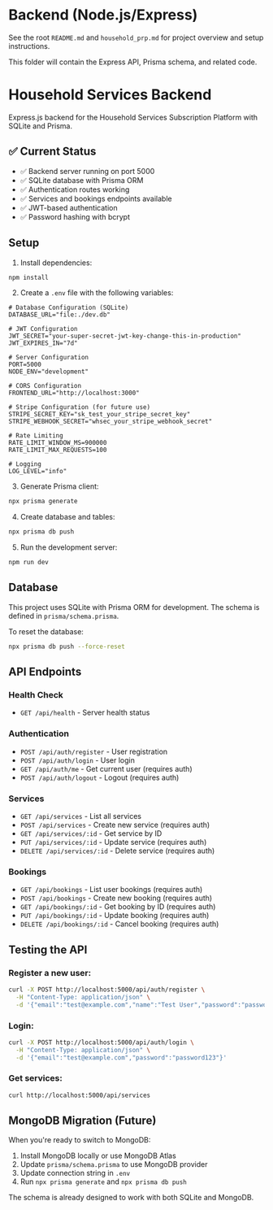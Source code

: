 # Backend (Node.js/Express)

See the root `README.md` and `household_prp.md` for project overview and setup instructions.

This folder will contain the Express API, Prisma schema, and related code.

# Household Services Backend

Express.js backend for the Household Services Subscription Platform with SQLite and Prisma.

## ✅ Current Status

- ✅ Backend server running on port 5000
- ✅ SQLite database with Prisma ORM
- ✅ Authentication routes working
- ✅ Services and bookings endpoints available
- ✅ JWT-based authentication
- ✅ Password hashing with bcrypt

## Setup

1. Install dependencies:
```bash
npm install
```

2. Create a `.env` file with the following variables:
```env
# Database Configuration (SQLite)
DATABASE_URL="file:./dev.db"

# JWT Configuration
JWT_SECRET="your-super-secret-jwt-key-change-this-in-production"
JWT_EXPIRES_IN="7d"

# Server Configuration
PORT=5000
NODE_ENV="development"

# CORS Configuration
FRONTEND_URL="http://localhost:3000"

# Stripe Configuration (for future use)
STRIPE_SECRET_KEY="sk_test_your_stripe_secret_key"
STRIPE_WEBHOOK_SECRET="whsec_your_stripe_webhook_secret"

# Rate Limiting
RATE_LIMIT_WINDOW_MS=900000
RATE_LIMIT_MAX_REQUESTS=100

# Logging
LOG_LEVEL="info"
```

3. Generate Prisma client:
```bash
npx prisma generate
```

4. Create database and tables:
```bash
npx prisma db push
```

5. Run the development server:
```bash
npm run dev
```

## Database

This project uses SQLite with Prisma ORM for development. The schema is defined in `prisma/schema.prisma`.

To reset the database:
```bash
npx prisma db push --force-reset
```

## API Endpoints

### Health Check
- `GET /api/health` - Server health status

### Authentication
- `POST /api/auth/register` - User registration
- `POST /api/auth/login` - User login
- `GET /api/auth/me` - Get current user (requires auth)
- `POST /api/auth/logout` - Logout (requires auth)

### Services
- `GET /api/services` - List all services
- `POST /api/services` - Create new service (requires auth)
- `GET /api/services/:id` - Get service by ID
- `PUT /api/services/:id` - Update service (requires auth)
- `DELETE /api/services/:id` - Delete service (requires auth)

### Bookings
- `GET /api/bookings` - List user bookings (requires auth)
- `POST /api/bookings` - Create new booking (requires auth)
- `GET /api/bookings/:id` - Get booking by ID (requires auth)
- `PUT /api/bookings/:id` - Update booking (requires auth)
- `DELETE /api/bookings/:id` - Cancel booking (requires auth)

## Testing the API

### Register a new user:
```bash
curl -X POST http://localhost:5000/api/auth/register \
  -H "Content-Type: application/json" \
  -d '{"email":"test@example.com","name":"Test User","password":"password123","role":"CUSTOMER"}'
```

### Login:
```bash
curl -X POST http://localhost:5000/api/auth/login \
  -H "Content-Type: application/json" \
  -d '{"email":"test@example.com","password":"password123"}'
```

### Get services:
```bash
curl http://localhost:5000/api/services
```

## MongoDB Migration (Future)

When you're ready to switch to MongoDB:

1. Install MongoDB locally or use MongoDB Atlas
2. Update `prisma/schema.prisma` to use MongoDB provider
3. Update connection string in `.env`
4. Run `npx prisma generate` and `npx prisma db push`

The schema is already designed to work with both SQLite and MongoDB. 
